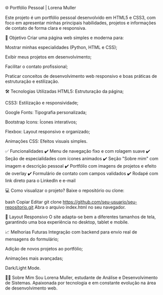🌐 Portfólio Pessoal | Lorena Muller

Este projeto é um portfólio pessoal desenvolvido em HTML5 e CSS3, com foco em apresentar minhas principais habilidades, projetos e informações de contato de forma clara e responsiva.

🎯 Objetivo
Criar uma página web simples e moderna para:

Mostrar minhas especialidades (Python, HTML e CSS);

Exibir meus projetos em desenvolvimento;

Facilitar o contato profissional;

Praticar conceitos de desenvolvimento web responsivo e boas práticas de estruturação e estilização.

🛠️ Tecnologias Utilizadas
HTML5: Estruturação da página;

CSS3: Estilização e responsividade;

Google Fonts: Tipografia personalizada;

Bootstrap Icons: Ícones interativos;

Flexbox: Layout responsivo e organizado;

Animações CSS: Efeitos visuais simples.

✅ Funcionalidades
✔️ Menu de navegação fixo e com rolagem suave
✔️ Seção de especialidades com ícones animados
✔️ Seção "Sobre mim" com imagem e descrição pessoal
✔️ Portfólio com imagens de projetos e efeito de overlay
✔️ Formulário de contato com campos validados
✔️ Rodapé com link direto para o LinkedIn e e-mail

💻 Como visualizar o projeto?
Baixe o repositório ou clone:

bash
Copiar
Editar
git clone https://github.com/seu-usuario/seu-repositorio.git
Abra o arquivo index.html no seu navegador.

🎨 Layout Responsivo
O site adapta-se bem a diferentes tamanhos de tela, garantindo uma boa experiência no desktop, tablet e mobile.

📈 Melhorias Futuras
Integração com backend para envio real de mensagens do formulário;

Adição de novos projetos ao portfólio;

Animações mais avançadas;

Dark/Light Mode.

🙋‍♀️ Sobre Mim
Sou Lorena Muller, estudante de Análise e Desenvolvimento de Sistemas. Apaixonada por tecnologia e em constante evolução na área de desenvolvimento web.
